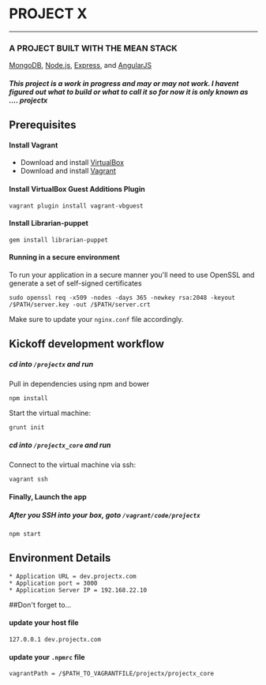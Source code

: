 # PROJECT X #
<hr>

### A PROJECT BUILT WITH THE MEAN STACK
[MongoDB](http://www.mongodb.org/), [Node.js](http://www.nodejs.org/), [Express](http://expressjs.com/), and [AngularJS](http://angularjs.org/)
##### This project is a work in progress and may or may not work. I havent figured out what to build or what to call it so for now it is only known as .... projectx


## Prerequisites

####  Install Vagrant ####

* Download and install [VirtualBox](https://www.virtualbox.org/wiki/Downloads)
* Download and install [Vagrant](https://www.vagrantup.com/downloads.html)

#### Install VirtualBox Guest Additions Plugin

    vagrant plugin install vagrant-vbguest

#### Install Librarian-puppet

    gem install librarian-puppet

#### Running in a secure environment
To run your application in a secure manner you'll need to use OpenSSL and generate a set of self-signed certificates

 `````sudo openssl req -x509 -nodes -days 365 -newkey rsa:2048 -keyout /$PATH/server.key -out /$PATH/server.crt`````
 
Make sure to update your ````nginx.conf```` file accordingly.


## Kickoff development workflow ##

##### cd into ````/projectx```` and run ####

Pull in dependencies using npm and bower

    npm install

Start the virtual machine:

    grunt init
    
##### cd into ````/projectx_core```` and run ####

Connect to the virtual machine via ssh:

    vagrant ssh


#### Finally, Launch the app ###

##### After you SSH into your box, goto ````/vagrant/code/projectx```` ####


    npm start
    
## Environment Details

`````
* Application URL = dev.projectx.com
* Application port = 3000
* Application Server IP = 192.168.22.10
`````

##Don't forget to... 

#### update your host file

````127.0.0.1 dev.projectx.com````

#### update your ````.npmrc```` file
````vagrantPath = /$PATH_TO_VAGRANTFILE/projectx/projectx_core````
